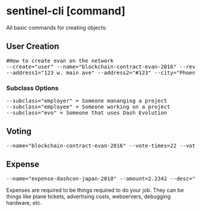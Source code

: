 # sentinel-cli [command] 

All basic commands for creating objects:

## User Creation

<pre>
#How to create evan on the network
--create="user" --name="blockchain-contract-evan-2016" --revision=1 --subclass="(option)" --dash_monthly=233.32 --first_name="evan" --last_name="duffield"
--address1="123 w. main ave" --address2="#123" --city="Phoenix" --state="Arizona" --country="US"
</pre>

### Subclass Options
<pre>
--subclass="employer" = Someone mananging a project
--subclass="employee" = Someone working on a project
--subclass="evo" = Someone that uses Dash Evolution
</pre>

## Voting
<pre>
--name="blockchain-contract-evan-2016" --vote-times=22 --vote-type="funding" --vote-outcome="yes"
</pre>

## Expense
<pre>
--name="expense-dashcon-japan-2018" --amount=2.2342 --desc="Flight to Japan, for Dash-CON 2018"
</pre>

Expenses are required to be things required to do your job. They can be things like plane tickets, advertising costs, webservers, debugging hardware, etc. 